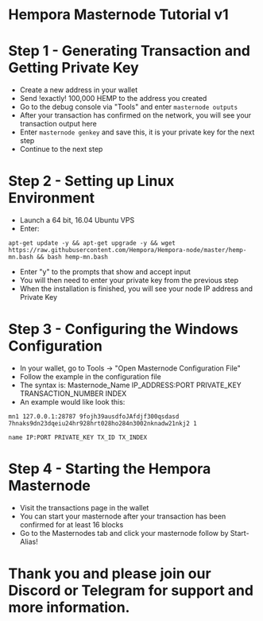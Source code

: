 # Hempora Masternode Tutorial v1

# Step 1 - Generating Transaction and Getting Private Key
- Create a new address in your wallet
- Send !exactly! 100,000 HEMP to the address you created
- Go to the debug console via "Tools" and enter  ```masternode outputs```
- After your transaction has confirmed on the network, you will see your transaction output here
- Enter ```masternode genkey``` and save this, it is your private key for the next step
- Continue to the next step

# Step 2 - Setting up Linux Environment
- Launch a 64 bit, 16.04 Ubuntu VPS
- Enter:

```apt-get update -y && apt-get upgrade -y && wget https://raw.githubusercontent.com/Hempora/Hempora-node/master/hemp-mn.bash && bash hemp-mn.bash ```
- Enter "y" to the prompts that show and accept input 
- You will then need to enter your private key from the previous step
- When the installation is finished, you will see your node IP address and Private Key

# Step 3 - Configuring the Windows Configuration
- In your wallet, go to Tools -> "Open Masternode Configuration File"
- Follow the example in the configuration file
- The syntax is: Masternode_Name IP_ADDRESS:PORT PRIVATE_KEY TRANSACTION_NUMBER INDEX
- An example would like look this:

```mn1 127.0.0.1:28787 9fojh39ausdfoJAfdjf300qsdasd 7hnaks9dn23dqeiu24hr928hrt028ho284n3002nknadw21nkj2 1```

```name IP:PORT PRIVATE_KEY TX_ID TX_INDEX```

# Step 4 - Starting the Hempora Masternode
- Visit the transactions page in the wallet
- You can start your masternode after your transaction has been confirmed for at least 16 blocks
- Go to the Masternodes tab and click your masternode follow by Start-Alias!

# Thank you and please join our Discord or Telegram for support and more information.
